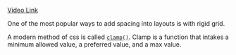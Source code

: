 [Video Link](https://egghead.io/lessons/egghead-create-viewport-responsive-layout-spacing-using-css-clamp)

<TimeStamp start="0:15" end="0:20">

One of the most popular ways to add spacing into layouts is with rigid grid. 

</TimeStamp>

<TimeStamp start="1:19" end="1:35">

A modern method of css is called [`clamp()`](https://developer.mozilla.org/en-US/docs/Web/CSS/clamp()). Clamp is a function that intakes a minimum allowed value, a preferred value, and a max value. 

</TimeStamp>
